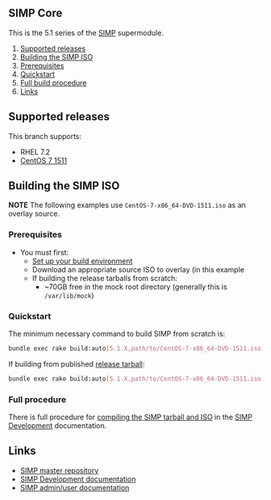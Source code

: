 ## SIMP Core

This is the 5.1 series of the [SIMP](https://github.com/NationalSecurityAgency/SIMP) supermodule.


1. [Supported releases](#supported-releases)
2. [Building the SIMP ISO](#building-the-simp-iso)
  1. [Prerequisites](#prerequisites)
  2. [Quickstart](#quickstart)
  3. [Full build procedure](#full-procedure)
3. [Links](#links)


## Supported releases
This branch supports:
  - RHEL 7.2
  - [CentOS 7 1511](http://isoredirect.centos.org/centos/7.2.1511/isos/x86_64/CentOS-7-x86_64-DVD-1511.iso)


## Building the SIMP ISO


**NOTE** The following examples use `CentOS-7-x86_64-DVD-1511.iso` as an overlay source.

### Prerequisites
   - You must first:
     - [Set up your build environment](https://simp-project.atlassian.net/wiki/display/SD/Setting+up+your+build+environment)
     - Download an appropriate source ISO to overlay (in this example
     - If building the release tarballs from scratch:
        - ~70GB free in the mock root directory (generally this is `/var/lib/mock`)

### Quickstart


The minimum necessary command to build SIMP from scratch is:
```bash
bundle exec rake build:auto[5.1.X,path/to/CentOS-7-x86_64-DVD-1511.iso]
```


If building from published [release tarball](https://bintray.com/artifact/download/simp/Releases/SIMP-DVD-CentOS-5.1.0-2.tar.gz):
```bash
bundle exec rake build:auto[5.1.X,path/to/CentOS-7-x86_64-DVD-1511.iso,path/to/SIMP-DVD-CentOS-5.1.0-2.tar.gz]
```


### Full procedure
There is full procedure for [compiling the SIMP tarball and ISO](https://simp-project.atlassian.net/wiki/display/SD/Compiling+the+SIMP+Tarball+and+ISO) in the [SIMP Development](https://simp-project.atlassian.net/wiki/display/SD/) documentation.

## Links
- [SIMP master repository](https://github.com/NationalSecurityAgency/SIMP)
- [SIMP Development documentation](https://simp-project.atlassian.net/wiki/display/SD)
- [SIMP admin/user documentation](http://simp.readthedocs.org/en/latest/)
